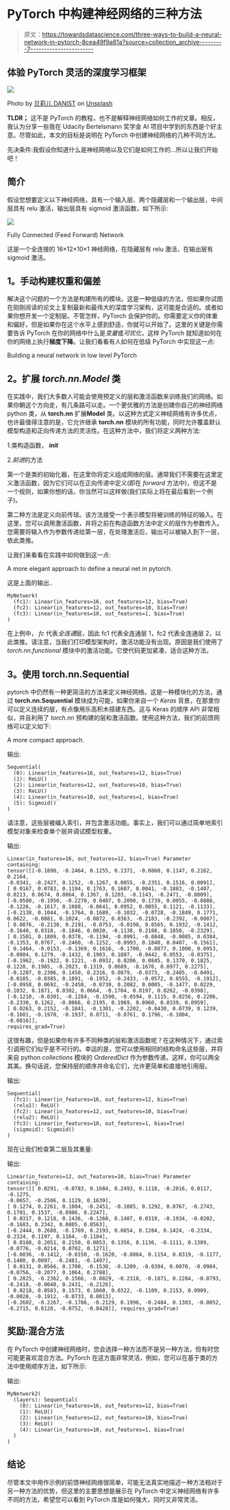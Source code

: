 # PyTorch 中构建神经网络的三种方法

> 原文：<https://towardsdatascience.com/three-ways-to-build-a-neural-network-in-pytorch-8cea49f9a61a?source=collection_archive---------7----------------------->

## 体验 PyTorch 灵活的深度学习框架

![](img/27d5581b31f20b85e7c1a3295596e547.png)

Photo by [贝莉儿 DANIST](https://unsplash.com/@danist07?utm_source=medium&utm_medium=referral) on [Unsplash](https://unsplash.com?utm_source=medium&utm_medium=referral)

**TLDR；**
这不是 PyTorch 的教程，也不是解释神经网络如何工作的文章。相反，我认为分享一些我在 Udacity Bertelsmann 奖学金 AI 项目中学到的东西是个好主意。尽管如此，本文的目标是说明在 PyTorch 中创建神经网络的几种不同方法。

先决条件:我假设你知道什么是神经网络以及它们是如何工作的…所以让我们开始吧！

## **简介**

假设您想要定义以下神经网络，具有一个输入层、两个隐藏层和一个输出层，中间层具有 relu 激活，输出层具有 sigmoid 激活函数，如下所示:

![](img/ce13eed791c88046357452fe74481266.png)

Fully Connected (Feed Forward) Network

这是一个全连接的 16×12×10×1 神经网络，在隐藏层有 relu 激活，在输出层有 sigmoid 激活。

## **1。手动构建权重和偏差**

解决这个问题的一个方法是构建所有的模块。这是一种低级的方法，但如果你试图在刚刚阅读的论文上复制最新和最伟大的深度学习架构，这可能是合适的。或者如果你想开发一个定制层。不管怎样，PyTorch 会保护你的。你需要定义你的体重和偏好，但是如果你在这个水平上感到舒适，你就可以开始了。这里的关键是你需要告诉 PyTorch 在你的网络中什么是*变量*或*可优化*，这样 PyTorch 就知道如何在你的网络上执行**梯度下降**。让我们看看有人如何在低级 PyTorch 中实现这一点:

Building a neural network in low level PyTorch

## **2。扩展 *torch.nn.Model* 类**

在实践中，我们大多数人可能会使用预定义的层和激活函数来训练我们的网络。如果你朝这个方向走，有几条路可以走。一个更优雅的方法是创建你自己的神经网络 python 类，从 **torch.nn** 扩展**Model** 类。以这种方式定义神经网络有许多优点，也许最值得注意的是，它允许继承 **torch.nn** 模块的所有功能，同时允许覆盖默认模型构造和正向传递方法的灵活性。在这种方法中，我们将定义两种方法:

1.类构造函数， *__init__*

2.*前进*的方法

第一个是类的初始化器，在这里你将定义组成网络的层。通常我们不需要在这里定义激活函数，因为它们可以在正向传递中定义(即在 *forward* 方法中)，但这不是一个规则，如果你想的话，你当然可以这样做(我们实际上将在最后看到一个例子)。

第二种方法是定义向前传球。该方法接受一个表示模型将被训练的特征的输入。在这里，您可以调用激活函数，并将之前在构造函数方法中定义的层作为参数传入。您需要将输入作为参数传递给第一层，在处理激活后，输出可以被输入到下一层，依此类推。

让我们来看看在实践中如何做到这一点:

A more elegant approach to define a neural net in pytorch.

这是上面的输出..

```
MyNetwork(
  (fc1): Linear(in_features=16, out_features=12, bias=True)
  (fc2): Linear(in_features=12, out_features=10, bias=True)
  (fc3): Linear(in_features=10, out_features=1, bias=True)
)
```

在上例中， *fc* 代表*全连通*层，因此 fc1 代表全连通层 1，fc2 代表全连通层 2，以此类推。请注意，当我们打印模型架构时，激活功能没有出现。原因是我们使用了 *torch.nn.functional* 模块中的激活功能。它使代码更加紧凑，适合这种方法。

## **3。使用 torch.nn.Sequential**

pytorch 中仍然有一种更简洁的方法来定义神经网络。这是一种模块化的方法，通过 **torch.nn.Sequential** 模块成为可能，如果你来自一个 *Keras* 背景，在那里你可以定义连续的层，有点像用乐高积木搭建东西。这与 Keras 的顺序 API 非常相似，并且利用了 *torch.nn* 预构建的层和激活函数。使用这种方法，我们的前馈网络可以定义如下:

A more compact approach.

输出:

```
Sequential(
  (0): Linear(in_features=16, out_features=12, bias=True)
  (1): ReLU()
  (2): Linear(in_features=12, out_features=10, bias=True)
  (3): ReLU()
  (4): Linear(in_features=10, out_features=1, bias=True)
  (5): Sigmoid()
)
```

请注意，这些层被编入索引，并包含激活功能。事实上，我们可以通过简单地索引模型对象来检查单个层并调试模型权重。

输出:

```
Linear(in_features=16, out_features=12, bias=True) Parameter containing:
tensor([[-0.1890, -0.2464, 0.1255, 0.1371, -0.0860, 0.1147, 0.2162, 0.2164,
-0.0341, -0.2427, 0.1252, -0.1267, 0.0055, -0.2351, 0.1516, 0.0091],
[ 0.0167, 0.0783, 0.1194, 0.1763, 0.1607, 0.0041, -0.1883, -0.1407,
0.0213, 0.0674, 0.0864, 0.1367, 0.1203, -0.1143, -0.2471, -0.0009],
[-0.0500, -0.1950, -0.2270, 0.0407, 0.2090, 0.1739, 0.0055, -0.0888,
-0.1226, -0.1617, 0.1088, -0.0641, 0.0952, 0.0055, 0.1121, -0.1133],
[-0.2138, 0.1044, -0.1764, 0.1689, -0.1032, -0.0728, -0.1849, 0.1771,
0.0622, -0.0881, 0.1024, -0.0872, 0.0363, -0.2183, -0.2392, -0.0807],
[ 0.0876, -0.2130, 0.2191, -0.0753, -0.0198, 0.0565, 0.1932, -0.1412,
-0.1640, 0.0318, -0.1846, 0.0020, -0.1138, 0.2188, 0.1850, -0.2329],
[ 0.1501, 0.1809, 0.0378, -0.1194, -0.0991, -0.0848, -0.0085, 0.0384,
-0.1353, 0.0767, -0.2460, -0.1252, -0.0993, 0.1840, 0.0407, -0.1561],
[ 0.1464, -0.0153, -0.1369, 0.1616, -0.1700, -0.0877, 0.1000, 0.0953,
-0.0804, 0.1279, -0.1432, 0.1903, 0.1807, -0.0442, 0.0553, -0.0375],
[-0.1962, -0.1922, 0.1221, -0.0932, 0.0206, 0.0845, 0.1370, 0.1825,
0.1228, 0.1985, -0.2023, 0.1319, 0.0689, -0.1676, 0.0977, 0.2275],
[-0.1287, 0.2306, 0.1450, 0.2316, 0.0879, -0.0373, -0.2405, -0.0491,
-0.0185, -0.0385, 0.1891, -0.1952, -0.2433, -0.0572, 0.0555, -0.1912],
[-0.0958, 0.0692, -0.2458, -0.0730, 0.2082, 0.0005, -0.1477, 0.0229,
0.1032, 0.1871, 0.0302, 0.0664, -0.1704, 0.0197, 0.0262, -0.0398],
[-0.1210, -0.0301, -0.1284, -0.1590, -0.0594, 0.1115, 0.0256, 0.2206,
-0.2330, 0.1262, -0.0866, 0.2195, 0.1969, 0.0960, 0.0339, 0.0959],
[ 0.0263, 0.2152, -0.1841, -0.1301, -0.2202, -0.0430, 0.0739, 0.1239,
-0.1601, -0.1970, -0.1937, 0.0711, -0.0761, 0.1796, -0.1004, -0.0816]],
requires_grad=True)
```

这很有趣，但是如果你有许多不同种类的层和激活函数呢？在这种情况下，通过索引调用它们似乎是不可行的。幸运的是，您可以使用相同的结构命名这些层，并将来自 python *collections* 模块的 *OrderedDict* 作为参数传递。这样，你可以两全其美。换句话说，您保持层的顺序并命名它们，允许更简单和直接地引用层。

输出:

```
Sequential(
  (fc1): Linear(in_features=16, out_features=12, bias=True)
  (relu1): ReLU()
  (fc2): Linear(in_features=12, out_features=10, bias=True)
  (relu2): ReLU()
  (fc3): Linear(in_features=10, out_features=1, bias=True)
  (sigmoid): Sigmoid()
)
```

现在让我们检查第二层及其重量:

输出:

```
Linear(in_features=12, out_features=10, bias=True) Parameter containing:
tensor([[ 0.0291, -0.0783, 0.1684, 0.2493, 0.1118, -0.2016, 0.0117, -0.1275,
-0.0657, -0.2506, 0.1129, 0.1639],
[ 0.1274, 0.2261, 0.1084, -0.2451, -0.1085, 0.1292, 0.0767, -0.2743,
0.1701, 0.1537, -0.0986, 0.2247],
[ 0.0317, 0.1218, 0.1436, -0.1260, 0.1407, 0.0319, -0.1934, -0.0202,
-0.1683, 0.2342, 0.0805, 0.0563],
[-0.2444, 0.2688, -0.1769, 0.2193, 0.0854, 0.1284, 0.1424, -0.2334,
0.2324, 0.1197, 0.1164, -0.1184],
[ 0.0108, 0.2051, 0.2150, 0.0853, 0.1356, 0.1136, -0.1111, 0.1389,
-0.0776, -0.0214, 0.0702, 0.1271],
[-0.0836, -0.1412, -0.0150, -0.1620, -0.0864, 0.1154, 0.0319, -0.1177,
0.1480, 0.0097, -0.2481, -0.1497],
[ 0.0131, 0.0566, 0.1700, -0.1530, -0.1209, -0.0394, 0.0070, -0.0984,
-0.0756, -0.2077, 0.1064, 0.2788],
[ 0.2825, -0.2362, 0.1566, -0.0829, -0.2318, -0.1871, 0.2284, -0.0793,
-0.2418, -0.0040, 0.2431, -0.2126],
[ 0.0218, 0.0583, 0.1573, 0.1060, 0.0322, -0.1109, 0.2153, 0.0909,
-0.0028, -0.1912, -0.0733, 0.0013],
[-0.2602, -0.2267, -0.1786, -0.2129, 0.1996, -0.2484, 0.1303, -0.0052,
-0.2715, 0.0128, -0.0752, -0.0428]], requires_grad=True)
```

## **奖励:混合方法**

在 PyTorch 中创建神经网络时，您会选择一种方法而不是另一种方法，但有时您可能更喜欢混合方法。PyTorch 在这方面非常灵活，例如，您可以在基于类的方法中使用顺序方法，如下所示:

输出:

```
MyNetwork2(
  (layers): Sequential(
    (0): Linear(in_features=16, out_features=12, bias=True)
    (1): ReLU()
    (2): Linear(in_features=12, out_features=10, bias=True)
    (3): ReLU()
    (4): Linear(in_features=10, out_features=1, bias=True)
  )
)
```

## **结论**

尽管本文中用作示例的前馈神经网络很简单，可能无法真实地描述一种方法相对于另一种方法的优势，但这里的主要思想是展示在 PyTorch 中定义神经网络有许多不同的方法，希望您可以看到 PyTorch 库是如何强大，同时又非常灵活。